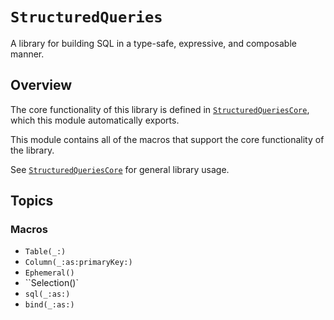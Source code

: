# ``StructuredQueries``

A library for building SQL in a type-safe, expressive, and composable manner.

## Overview

The core functionality of this library is defined in
[`StructuredQueriesCore`](structuredqueriescore), which this module automatically exports.

This module contains all of the macros that support the core functionality of the library.

See [`StructuredQueriesCore`](structuredqueriescore) for general library usage.

## Topics

### Macros

- ``Table(_:)``
- ``Column(_:as:primaryKey:)``
- ``Ephemeral()``
- ``Selection()`
- ``sql(_:as:)``
- ``bind(_:as:)``

